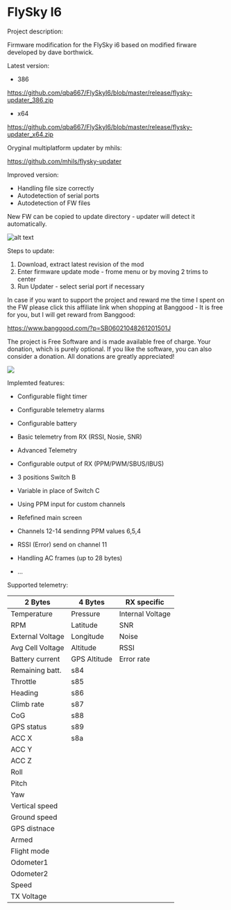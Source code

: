 # FlySky I6 
Project description:

Firmware modification for the FlySky i6 based on modified firware developed by dave borthwick.

Latest version:

 * 386
 
https://github.com/qba667/FlySkyI6/blob/master/release/flysky-updater_386.zip
 * x64
 
https://github.com/qba667/FlySkyI6/blob/master/release/flysky-updater_x64.zip

Oryginal multiplatform updater by mhils:

https://github.com/mhils/flysky-updater

Improved version:
* Handling file size correctly
* Autodetection of serial ports
* Autodetection of FW files

New FW can be copied to update directory - updater will detect it automatically.

![alt text](https://github.com/qba667/FlySkyI6/blob/master/update.png)

Steps to update:
1. Download, extract latest revision of the mod
2. Enter firmware update mode - frome menu or by moving 2 trims to center
3. Run Updater - select serial port if necessary


In case if you want to support the project and reward me the time I spent on the FW please click this affiliate link when shopping at Banggood - It is free for you, but I will get reward from Banggood: 

https://www.banggood.com/?p=SB06021048261201501J

The project is Free Software and is made available free of charge. Your donation, which is purely optional.
If you like the software, you can also consider a donation.
All donations are greatly appreciated!

[<img src="https://www.paypalobjects.com/en_US/GB/i/btn/btn_donateCC_LG.gif">](https://www.paypal.com/cgi-bin/webscr?cmd=_s-xclick&hosted_button_id=VSM36U6F7EN68)


Implemted features:

* Configurable flight timer

* Configurable telemetry alarms

* Configurable battery 

* Basic telemetry from RX (RSSI, Nosie, SNR)

* Advanced Telemetry

* Configurable output of RX (PPM/PWM/SBUS/IBUS) 

* 3 positions Switch B

* Variable in place of Switch C

* Using PPM input for custom channels

* Refefined main screen

* Channels 12-14 sendinng PPM values 6,5,4

* RSSI (Error) send on channel 11

* Handling AC frames (up to 28 bytes)

* ...

Supported telemetry:

| 2 Bytes          | 4 Bytes       | RX specific      |
| ---------------- | ------------- | ---------------- |
| Temperature      | Pressure      | Internal Voltage |
| RPM              | Latitude      | SNR              |
| External Voltage | Longitude     | Noise            |
| Avg Cell Voltage | Altitude      | RSSI             |
| Battery current  | GPS Altitude  | Error rate       |
| Remaining batt.  | s84           |                  |
| Throttle         | s85           |                  |
| Heading          | s86           |                  |
| Climb rate       | s87           |                  |
| CoG              | s88           |                  |
| GPS status       | s89           |                  |
| ACC X            | s8a           |                  |
| ACC Y            |               |                  |
| ACC Z            |               |                  |
| Roll             |               |                  |
| Pitch            |               |                  |
| Yaw              |               |                  |
| Vertical speed   |               |                  |
| Ground speed     |               |                  |
| GPS distnace     |               |                  |
| Armed            |               |                  |
| Flight mode      |               |                  |
| Odometer1        |               |                  |
| Odometer2        |               |                  |
| Speed            |               |                  |
| TX Voltage       |               |                  |


